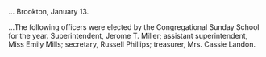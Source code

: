 ...
Brookton, January 13.

...The following officers were elected by the Congregational Sunday School for the year. Superintendent, Jerome T. Miller; assistant superintendent, Miss Emily Mills; secretary, Russell Phillips; treasurer, Mrs. Cassie Landon. 